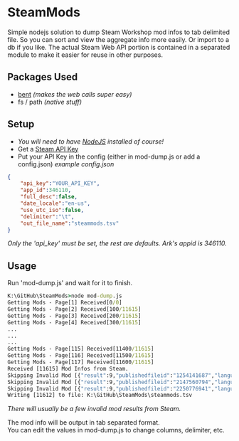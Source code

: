 # SteamMods
 Simple nodejs solution to dump Steam Workshop mod infos to tab delimited file. So you can sort and view the aggregate info more easily. Or import to a db if you like. 
 The actual Steam Web API portion is contained in a separated module to make it easier for reuse in other purposes. 

## Packages Used
- [bent](https://www.npmjs.com/package/bent) _(makes the web calls super easy)_
- fs / path _(native stuff)_

## Setup
- _You will need to have [NodeJS](https://nodejs.org/) installed of course!_
- Get a [Steam API Key](https://steamcommunity.com/dev/apikey)
- Put your API Key in the config (either in mod-dump.js or add a config.json)
_example config.json_  
```JSON
{
    "api_key":"YOUR_API_KEY",
    "app_id":346110,
    "full_desc":false,
    "date_locale":"en-us",
    "use_utc_iso":false,
    "delimiter":"\t",
    "out_file_name":"steammods.tsv"
}
```  

_Only the 'api_key' must be set, the rest are defaults. Ark's appid is 346110._  

## Usage
Run 'mod-dump.js' and wait for it to finish.
```bat
K:\GitHub\SteamMods>node mod-dump.js
Getting Mods - Page[1] Received[0/0]
Getting Mods - Page[2] Received[100/11615]
Getting Mods - Page[3] Received[200/11615]
Getting Mods - Page[4] Received[300/11615]
...
...
...
Getting Mods - Page[115] Received[11400/11615]
Getting Mods - Page[116] Received[11500/11615]
Getting Mods - Page[117] Received[11600/11615]
Received [11615] Mod Infos from Steam.
Skipping Invalid Mod [{"result":9,"publishedfileid":"1254141687","language":0}]
Skipping Invalid Mod [{"result":9,"publishedfileid":"2147560794","language":0}]
Skipping Invalid Mod [{"result":9,"publishedfileid":"2250776941","language":0}]
Writing [11612] to file: K:\GitHub\SteamMods\steammods.tsv
```  

_There will usually be a few invalid mod results from Steam._  

The mod info will be output in tab separated format.  
You can edit the values in mod-dump.js to change columns, delimiter, etc. 
